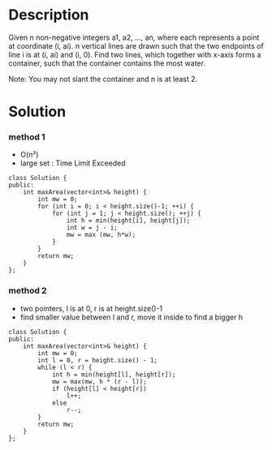 # Description

Given n non-negative integers a1, a2, ..., an, where each represents a point at coordinate (i, ai). n vertical lines are drawn such that the two endpoints of line i is at (i, ai) and (i, 0). Find two lines, which together with x-axis forms a container, such that the container contains the most water.

Note: You may not slant the container and n is at least 2.

# Solution

### method 1
- O(n²)
- large set : Time Limit Exceeded
```
class Solution {
public:
    int maxArea(vector<int>& height) {
        int mw = 0;
        for (int i = 0; i < height.size()-1; ++i) {
            for (int j = 1; j < height.size(); ++j) {
                int h = min(height[i], height[j]);
                int w = j - i;
                mw = max (mw, h*w);
            }
        }
        return mw;
    }
};
```

### method 2
- two pointers, l is at 0, r is at height.size()-1
- find smaller value between l and r, move it inside to find a bigger h
```
class Solution {
public:
    int maxArea(vector<int>& height) {
        int mw = 0;
        int l = 0, r = height.size() - 1;
        while (l < r) {
            int h = min(height[l], height[r]);
            mw = max(mw, h * (r - l));
            if (height[l] < height[r])
                l++;
            else
                r--;
        }
        return mw;
    }
};
```
